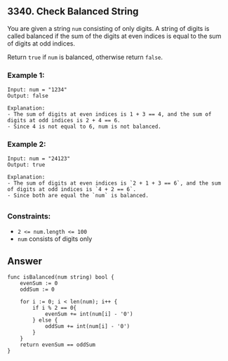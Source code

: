 ## 3340. Check Balanced String

You are given a string `num` consisting of only digits. A string of digits is called balanced if the sum of the digits at even indices is equal to the sum of digits at odd indices.

Return `true` if `num` is balanced, otherwise return `false`.

### Example 1:
```
Input: num = "1234"
Output: false

Explanation:
- The sum of digits at even indices is 1 + 3 == 4, and the sum of digits at odd indices is 2 + 4 == 6.
- Since 4 is not equal to 6, num is not balanced.
```
### Example 2:
```
Input: num = "24123"
Output: true

Explanation:
- The sum of digits at even indices is `2 + 1 + 3 == 6`, and the sum of digits at odd indices is `4 + 2 == 6`.
- Since both are equal the `num` is balanced.
```


##
### Constraints:

- `2 <= num.length <= 100`
- `num` consists of digits only


## Answer
```
func isBalanced(num string) bool {
    evenSum := 0
    oddSum := 0

    for i := 0; i < len(num); i++ {
        if i % 2 == 0{
            evenSum += int(num[i] - '0')
        } else {
            oddSum += int(num[i] - '0')
        }
    }
    return evenSum == oddSum
}
```
